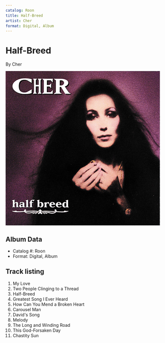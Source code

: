 ```yaml
---
catalog: Roon
title: Half-Breed
artist: Cher
format: Digital, Album
---
```


# Half-Breed

By Cher

![](../../assets/albumcovers/Cher-Half-Breed.png)

## Album Data

- Catalog #: Roon
- Format: Digital, Album


## Track listing


1. My Love
2. Two People Clinging to a Thread
3. Half-Breed
4. Greatest Song I Ever Heard
5. How Can You Mend a Broken Heart
6. Carousel Man
7. David's Song
8. Melody
9. The Long and Winding Road
10. This God-Forsaken Day
11. Chastity Sun

